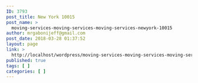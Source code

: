 ```yaml
---
ID: 3793
post_title: New York 10015
post_name: >
  moving-services-moving-services-moving-services-newyork-10015
author: mrgabonijeff@gmail.com
post_date: 2018-03-28 01:37:52
layout: page
link: >
  http://localhost/wordpress/moving-services-moving-services-moving-services-newyork-10015/
published: true
tags: [ ]
categories: [ ]
---
```


